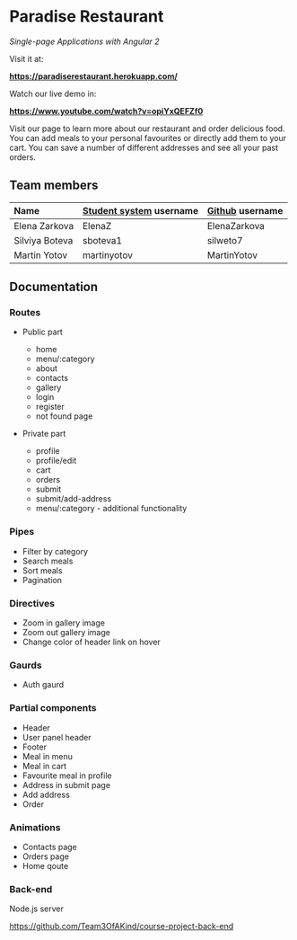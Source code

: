 # Paradise Restaurant
_Single-page Applications with Angular 2_

Visit it at: 

**https://paradiserestaurant.herokuapp.com/**

Watch our live demo in:

**https://www.youtube.com/watch?v=opiYxQEFZf0**

Visit our page to learn more about our restaurant and order delicious food. You can add meals to your personal favourites or directly add them to your cart. You can save a number of different addresses and see all your past orders.

## Team members
| Name | [Student system](https://telerikacademy.com) username | [Github](https://github.com) username|
|:----|:-----------------------|:-----------------------------|
| Elena Zarkova  | ElenaZ      | ElenaZarkova  |
| Silviya Boteva | sboteva1    | silweto7      |
| Martin Yotov   | martinyotov | MartinYotov   |

## Documentation

### Routes
- Public part
    - home
    - menu/:category
    - about
    - contacts
    - gallery
    - login
    - register
    - not found page

- Private part
    - profile 
    - profile/edit    
    - cart
    - orders
    - submit
    - submit/add-address
    - menu/:category - additional functionality

### Pipes
- Filter by category
- Search meals
- Sort meals
- Pagination

### Directives
- Zoom in gallery image
- Zoom out gallery image
- Change color of header link on hover

### Gaurds
- Auth gaurd

### Partial components
- Header
- User panel header
- Footer
- Meal in menu
- Meal in cart
- Favourite meal in profile
- Address in submit page
- Add address
- Order

### Animations
- Contacts page
- Orders page
- Home qoute

### Back-end
Node.js server

https://github.com/Team3OfAKind/course-project-back-end



